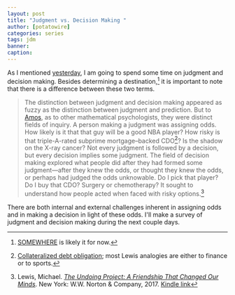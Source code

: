 ```yaml
---
layout: post
title: "Judgment vs. Decision Making "
author: [potatowire]
categories: series
tags: jdm 
banner: 
caption: 
---
```


As I mentioned [yesterday][1], I am going to spend some time on judgment and decision making. Besides determining a destination,[^1] it is important to note that there is a difference between these two terms.

> The distinction between judgment and decision making appeared as fuzzy as the distinction between judgment and prediction. But to [Amos][3], as to other mathematical psychologists, they were distinct fields of inquiry. A person making a judgment was assigning odds. How likely is it that that guy will be a good NBA player? How risky is that triple-A-rated subprime mortgage–backed CDO[^2]? Is the shadow on the X-ray cancer? Not every judgment is followed by a decision, but every decision implies some judgment. The field of decision making explored what people did after they had formed some judgment—after they knew the odds, or thought they knew the odds, or perhaps had judged the odds unknowable. Do I pick that player? Do I buy that CDO? Surgery or chemotherapy? It sought to understand how people acted when faced with risky options.[^3]

There are both internal and external challenges inherent in assigning odds and in making a decision in light of these odds. I'll make a survey of judgment and decision making during the next couple days.

[^1]:	[SOMEWHERE][2] is likely it for now.

[^2]:	[Collateralized debt obligation][4]; most Lewis analogies are either to finance or to sports.

[^3]:	Lewis, Michael. [*The Undoing Project: A Friendship That Changed Our Minds*](https://www.amazon.com/dp/B01GI6S7EK/?tag=potatowire-20). New York: W.W. Norton & Company, 2017. [Kindle link]()

[1]:	https://with.thegra.in/somewhere
[2]:	https://with.thegra.in/somewhere
[3]:	https://en.m.wikipedia.org/wiki/Amos_Tversky
[4]:	https://en.wikipedia.org/wiki/Collateralized_debt_obligation

